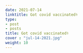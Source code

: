 ```yaml
---
date: 2021-07-14
linktitle: Got covid vaccinated⚕️
type:
- post
- posts
title: Got covid vaccinated⚕️
cover : "jul-14-2021.jpg"
weight: 10
---
```




